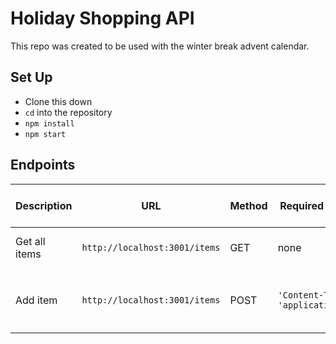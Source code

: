 # Holiday Shopping API

This repo was created to be used with the winter break advent calendar.

## Set Up

* Clone this down
* `cd` into the repository
* `npm install`
* `npm start`

## Endpoints

| Description | URL | Method | Required Headers | Required Properties for Request | Sample Successful Response |
|----------|-----|--------|-----------------|---------------------|-----------------|
| Get all items |`http://localhost:3001/items`| GET  | none |  none | An array containing all items |
| Add item |`http://localhost:3001/items` | POST  | `'Content-Type': 'application/json'` | `{ id: <number>, recipient: <string>, name: <string>, priceInDollars: <number> }` | "Item #<id number here> has been added!" |


